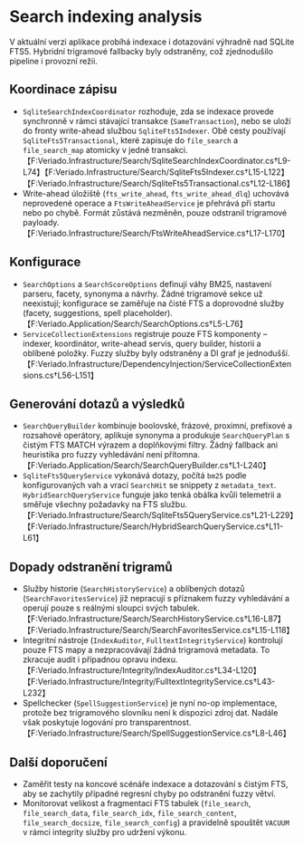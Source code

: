# Search indexing analysis

V aktuální verzi aplikace probíhá indexace i dotazování výhradně nad SQLite FTS5. Hybridní trigramové fallbacky byly odstraněny, což zjednodušilo pipeline i provozní režii.

## Koordinace zápisu
- `SqliteSearchIndexCoordinator` rozhoduje, zda se indexace provede synchronně v rámci stávající transakce (`SameTransaction`), nebo se uloží do fronty write-ahead službou `SqliteFts5Indexer`. Obě cesty používají `SqliteFts5Transactional`, které zapisuje do `file_search` a `file_search_map` atomicky v jedné transakci.【F:Veriado.Infrastructure/Search/SqliteSearchIndexCoordinator.cs†L9-L74】【F:Veriado.Infrastructure/Search/SqliteFts5Indexer.cs†L15-L122】【F:Veriado.Infrastructure/Search/SqliteFts5Transactional.cs†L12-L186】
- Write-ahead úložiště (`fts_write_ahead`, `fts_write_ahead_dlq`) uchovává neprovedené operace a `FtsWriteAheadService` je přehrává při startu nebo po chybě. Formát zůstává nezměněn, pouze odstranil trigramové payloady.【F:Veriado.Infrastructure/Search/FtsWriteAheadService.cs†L17-L170】

## Konfigurace
- `SearchOptions` a `SearchScoreOptions` definují váhy BM25, nastavení parseru, facety, synonyma a návrhy. Žádné trigramové sekce už neexistují; konfigurace se zaměřuje na čisté FTS a doprovodné služby (facety, suggestions, spell placeholder).【F:Veriado.Application/Search/SearchOptions.cs†L5-L76】
- `ServiceCollectionExtensions` registruje pouze FTS komponenty – indexer, koordinátor, write-ahead servis, query builder, historii a oblíbené položky. Fuzzy služby byly odstraněny a DI graf je jednodušší.【F:Veriado.Infrastructure/DependencyInjection/ServiceCollectionExtensions.cs†L56-L151】

## Generování dotazů a výsledků
- `SearchQueryBuilder` kombinuje boolovské, frázové, proximní, prefixové a rozsahové operátory, aplikuje synonyma a produkuje `SearchQueryPlan` s čistým FTS MATCH výrazem a doplňkovými filtry. Žádný fallback ani heuristika pro fuzzy vyhledávání není přítomna.【F:Veriado.Application/Search/SearchQueryBuilder.cs†L1-L240】
- `SqliteFts5QueryService` vykonává dotazy, počítá `bm25` podle konfigurovaných vah a vrací `SearchHit` se snippety z `metadata_text`. `HybridSearchQueryService` funguje jako tenká obálka kvůli telemetrii a směřuje všechny požadavky na FTS službu.【F:Veriado.Infrastructure/Search/SqliteFts5QueryService.cs†L21-L229】【F:Veriado.Infrastructure/Search/HybridSearchQueryService.cs†L11-L61】

## Dopady odstranění trigramů
- Služby historie (`SearchHistoryService`) a oblíbených dotazů (`SearchFavoritesService`) již nepracují s příznakem fuzzy vyhledávání a operují pouze s reálnými sloupci svých tabulek.【F:Veriado.Infrastructure/Search/SearchHistoryService.cs†L16-L87】【F:Veriado.Infrastructure/Search/SearchFavoritesService.cs†L15-L118】
- Integritní nástroje (`IndexAuditor`, `FulltextIntegrityService`) kontrolují pouze FTS mapy a nezpracovávají žádná trigramová metadata. To zkracuje audit i případnou opravu indexu.【F:Veriado.Infrastructure/Integrity/IndexAuditor.cs†L34-L120】【F:Veriado.Infrastructure/Integrity/FulltextIntegrityService.cs†L43-L232】
- Spellchecker (`SpellSuggestionService`) je nyní no-op implementace, protože bez trigramového slovníku není k dispozici zdroj dat. Nadále však poskytuje logování pro transparentnost.【F:Veriado.Infrastructure/Search/SpellSuggestionService.cs†L8-L46】

## Další doporučení
- Zaměřit testy na koncové scénáře indexace a dotazování s čistým FTS, aby se zachytily případné regresní chyby po odstranění fuzzy větví.
- Monitorovat velikost a fragmentaci FTS tabulek (`file_search`, `file_search_data`, `file_search_idx`, `file_search_content`, `file_search_docsize`, `file_search_config`) a pravidelně spouštět `VACUUM` v rámci integrity služby pro udržení výkonu.

